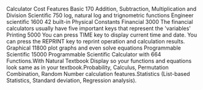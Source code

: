 Calculator                    Cost                   Features
 Basic                         170                   Addition, Subtraction, Multiplication and Division
 Scientific                    750                   log, natural log and trignometric functions
 Engineer scientific           1600                  42 built-in Physical Constants
 Financial                     3000                  The financial calculators usually have five important keys that represent the &#39;variables&#39;
 Printing                      5000                  You can press TIME key to display current time and date. You can press the REPRINT key to reprint operation and calculation results.
 Graphical                     11800                 plot graphs and even solve equations
 Programmable Scientific       15000                 Programmable Scientific Calculator with 664 Functions.With Natural Textbook Display so your functions and equations look same as in your textbook.Probability, Calculus, Permutation Combination, Random Number calculation features.Statistics (List-based Statistics, Standard deviation, Regression analysis).
